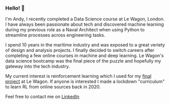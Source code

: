 ### Hello! 👋

I'm Andy, I recently completed a Data Science course at Le Wagon, London. I have always been passionate about tech and discovered machine learning during my previous role as a Naval Architect when using Python to streamline processes across engineering tasks.

I spend 10 years in the maritime industry and was exposed to a great veriety of design and analysis projects. I finally decided to switch careers after completing a few online courses in machine and deep learning. Le Wagon's data science bootcamp was the final piece of the puzzle and hopefully my gateway into the tech industry.

My current interest is reinforcement learning which I used for my [final project](https://github.com/AndyW1990/rl-control) at Le Wagon. If anyone is interested I made a lockdown "curriculum" to learn RL from online sources back in 2020.

Feel free to contact me on [LinkedIn](https://www.linkedin.com/in/awhitworth1990)

<!--

I recently completed a Data Science course at Le Wagon, London. I have always been passionate about tech and discovered machine learning during my previous role as a Naval Architect when using Python to streamline processes across engineering tasks.

I gained valuable experience in project and stakeholder management during a 10 year career as a naval architect and became a chartered engineer in 2019. For the past 6 years I have been teaching myself Python, which I have used in many interesting projects, such as: 
- Developing a package to use vessel motions data to produce calculations and reports
- Utilising Python APIs with engineering simulation software to setup, run and extract data for post-processing and presentation

I finally decided to switch careers after completing a few online courses in machine and deep learning, following that up with various online resources to teach myself reinforcement learning, which I am highly interested in. Le Wagon's data science bootcamp was the final piece of the puzzle and hopefully my gateway into the tech industry.





I love to learn new things and constantly strive to know more. Here's a list of relavent studies:
- 2023 - Data Science & AI Course, Le Wagon, London
- 2021 - Course Rinforcement Learning, David Silver UCL (among other great resources - ask me for my lockdown curriculum!)
- 2020 - Deep Learning Specialization (5 courses), DeepLearning.AI
- 2019 - Chartered Engineering CEng status, RINA
- 2018 - Machine Learning, Stanford University Online
- 2014 - Naval Architecture BEng, Newcastle University



**AndyW1990/AndyW1990** is a ✨ _special_ ✨ repository because its `README.md` (this file) appears on your GitHub profile.

Here are some ideas to get you started:

- 🔭 I’m currently working on ...
- 🌱 I’m currently learning ...
- 👯 I’m looking to collaborate on ...
- 🤔 I’m looking for help with ...
- 💬 Ask me about ...
- 📫 How to reach me: ...
- 😄 Pronouns: ...
- ⚡ Fun fact: ...
-->
